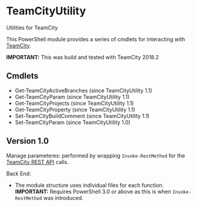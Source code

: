 # TeamCityUtility
Utilities for TeamCity

This PowerShell module provides a series of cmdlets for interacting with [TeamCity](https://confluence.jetbrains.com/display/TCD18/Extending+TeamCity).

**IMPORTANT:** This was build and tested with TeamCity 2018.2

## Cmdlets

* Get-TeamCityActiveBranches (since TeamCityUtility 1.1)
* Get-TeamCityParam (since TeamCityUtility 1.1)
* Get-TeamCityProjects (since TeamCityUtility 1.1)
* Get-TeamCityProperty (since TeamCityUtility 1.1)
* Set-TeamCityBuildComment (since TeamCityUtility 1.1)
* Set-TeamCityParam (since TeamCityUtility 1.0)

## Version 1.0

Manage parameteres: performed by wrapping `Invoke-RestMethod` for the [TeamCity REST API](https://confluence.jetbrains.com/display/TCD18/REST+API) calls.

Back End:

* The module structure uses individual files for each function.
**IMPORTANT:** Requires PowerShell 3.0 or above as this is when `Invoke-RestMethod` was introduced.
